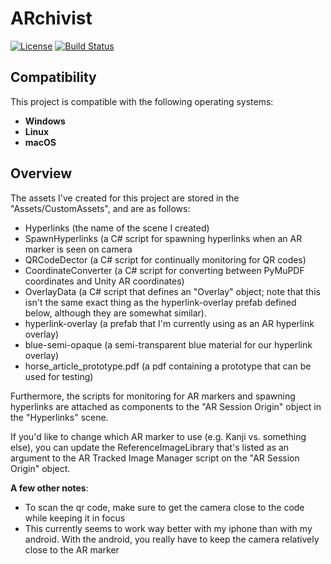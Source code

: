 # ARchivist

[![License](https://img.shields.io/badge/license-MIT-blue.svg)](LICENSE)
[![Build Status](https://img.shields.io/badge/build-passing-brightgreen.svg)](#)

## Compatibility

This project is compatible with the following operating systems:

- **Windows**
- **Linux**
- **macOS**


## Overview

The assets I've created for this project are stored in the "Assets/CustomAssets", and are as follows:
- Hyperlinks (the name of the scene I created)
- SpawnHyperlinks (a C# script for spawning hyperlinks when an AR marker is seen on camera
- QRCodeDector (a C# script for continually monitoring for QR codes)
- CoordinateConverter (a C# script for converting between PyMuPDF coordinates and Unity AR coordinates)
- OverlayData (a C# script that defines an "Overlay" object; note that this isn't the same exact thing as the hyperlink-overlay prefab defined below, although they are somewhat similar).
- hyperlink-overlay (a prefab that I'm currently using as an AR hyperlink overlay)
- blue-semi-opaque (a semi-transparent blue material for our hyperlink overlay)
- horse_article_prototype.pdf (a pdf containing a prototype that can be used for testing)

Furthermore, the scripts for monitoring for AR markers and spawning hyperlinks are attached as components to the "AR Session Origin" object in the "Hyperlinks" scene.

If you'd like to change which AR marker to use (e.g. Kanji vs. something else), you can update the ReferenceImageLibrary that's listed as an argument to the AR Tracked Image Manager script on the "AR Session Origin" object.

**A few other notes**:
- To scan the qr code, make sure to get the camera close to the code while keeping it in focus
- This currently seems to work way better with my iphone than with my android. With the android, you really have to keep the camera relatively close to the AR marker